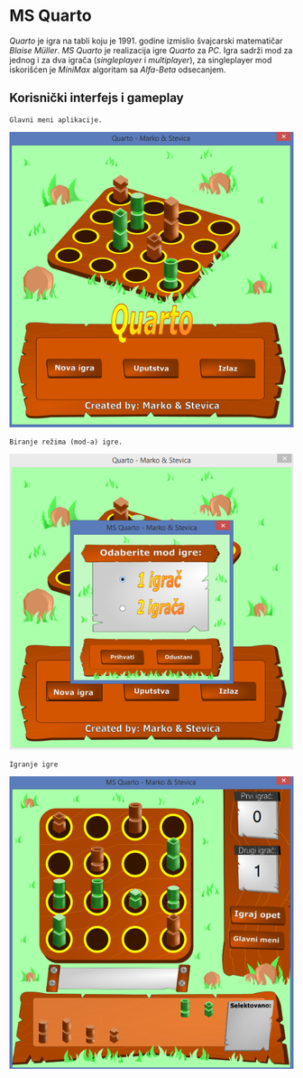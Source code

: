# __MS Quarto__ 

_Quarto_ je igra na tabli koju je 1991. godine izmislio švajcarski matematičar _Blaise Müller_. _MS Quarto_ je realizacija igre _Quarto_ za _PC_. Igra sadrži mod za jednog i za dva igrača (_singleplayer_ i _multiplayer_), za singleplayer mod iskorišćen je _MiniMax_ algoritam sa _Alfa-Beta_ odsecanjem. 

## __Korisnički interfejs i gameplay__

	Glavni meni aplikacije.
	
![_gm_](/gallery/menu.png)

	Biranje režima (mod-a) igre.
	
![_gm1_](/gallery/mode.png)

	Igranje igre
	
![_gm2_](/gallery/gameplay.png)
